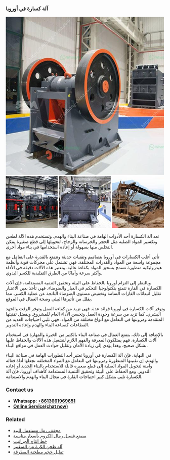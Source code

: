 <h3>آلة كسارة في أوروبا</h3><img src='1701746403.jpg' alt=''><p>تعد آلة الكسارة أحد الأدوات الهامة في صناعة البناء والهدم. وتستخدم هذه الآلة لطحن وتكسير المواد الصلبة مثل الحجر والخرسانة والزجاج، لتحويلها إلى قطع صغيرة يمكن التخلص منها بسهولة أو إعادة استخدامها في بناء مواد أخرى.</p><p>تأتي أغلب الكسارات في أوروبا بتصاميم وتقنيات حديثة وتتمتع بالقدرة على التعامل مع مجموعة واسعة من المواد والقدرات المختلفة. فهي تشتمل على محركات قوية وأنظمة هيدروليكية متطورة تسمح بسحق المواد بكفاءة عالية. وتعتبر هذه الآلات دقيقة في الأداء وأكثر سرعة وأمانًا من الطرق التقليدية للكسر اليدوي.</p><p>وبالنظر إلى التزام أوروبا بالحفاظ على البيئة وتحقيق التنمية المستدامة، فإن آلات الكسارة في القارة تتمتع بتكنولوجيا التحكم في الغبار والضوضاء. فهي تأخذ بعين الاعتبار تقليل انبعاثات الغازات السامة وتخفيض مستوى الضوضاء الناتجة عن عملية الكسر، مما يقلل من تأثيرها البيئي وصحة العمال في الموقع.</p><p>وتوفر آلات الكسارة في أوروبا فوائد عدة. فهي تزيد من كفاءة العمل وتوفر الوقت والجهد البشري. كما تزيد من سرعة وجودة العمل وتحسن الأداء العام للمشروع. وبفضل تقنيتها المتقدمة ومرونتها في التعامل مع أنواع مختلفة من المواد، فهي تلبي احتياجات العديد من القطاعات كصناعة البناء والهدم وإعادة التدوير.</p><p>بالإضافة إلى ذلك، يتمتع العمال في صناعة البناء بالكثير من الخبرة والمهارة في استخدام آلات الكسارة. فهم يمتلكون المعرفة والفهم اللازم لتشغيل هذه الآلات والحفاظ عليها بشكل صحيح. وهذا يؤدي إلى زيادة الأمان وتقليل حوادث العمل في مواقع البناء.</p><p>في النهاية، فإن آلة الكسارة في أوروبا تعتبر أحد التطورات الهامة في صناعة البناء والهدم. إن تقنيتها المتطورة ومرونتها في التعامل مع المواد المختلفة تجعلها أداة فعالة وآمنة لتحويل المواد الصلبة إلى قطع صغيرة قابلة للاستخدام بالبناء الجديد أو إعادة التدوير. ومع الحفاظ على البيئة وتحقيق التنمية المستدامة كأهداف أوروبا، فإن آلة الكسارة تلبي بشكل كبير احتياجات القارة في مجال البناء والهدم والاستدامة.</p><h3>Contact us</h3><ul><li><strong>Whatsapp:&nbsp;<a href="https://wa.me/8613661969651">+8613661969651</a></strong></li><li><a href="https://swt.shibang-china.com/?git&amp;zhl&amp;آلة كسارة في أوروبا"><strong>Online Service(chat now)</strong></a></li></ul><h3>Related</h3><ul><li><a href='مجفف رمل مستعمل للبيع.md'>مجفف رمل مستعمل للبيع</a></li><li><a href='مصنع غسيل رمال الكروم بأسعار مناسبة.md'>مصنع غسيل رمال الكروم بأسعار مناسبة</a></li><li><a href='خط إنتاج الجرانيت.md'>خط إنتاج الجرانيت</a></li><li><a href='آلة طحن الكرة من المنغنيز.md'>آلة طحن الكرة من المنغنيز</a></li><li><a href='تقليل حجم مطحنة المطرقة.md'>تقليل حجم مطحنة المطرقة</a></li></ul>